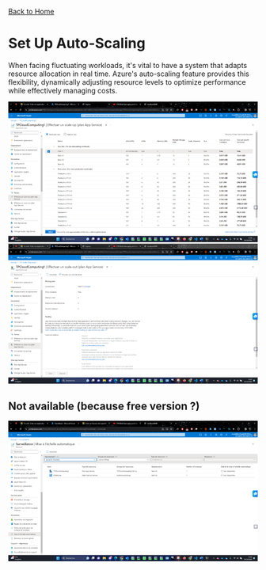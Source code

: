 [Back to Home](../README.md)

# Set Up Auto-Scaling

When facing fluctuating workloads, it's vital to have a system that adapts resource allocation in real time. Azure's auto-scaling feature provides this flexibility, dynamically adjusting resource levels to optimize performance while effectively managing costs.

![Alt text](image-13.png)
![Alt text](image-14.png)

## Not available (because free version ?)

![Alt text](image-15.png)
